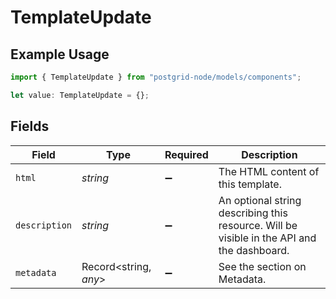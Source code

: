 # TemplateUpdate

## Example Usage

```typescript
import { TemplateUpdate } from "postgrid-node/models/components";

let value: TemplateUpdate = {};
```

## Fields

| Field                                                                                      | Type                                                                                       | Required                                                                                   | Description                                                                                |
| ------------------------------------------------------------------------------------------ | ------------------------------------------------------------------------------------------ | ------------------------------------------------------------------------------------------ | ------------------------------------------------------------------------------------------ |
| `html`                                                                                     | *string*                                                                                   | :heavy_minus_sign:                                                                         | The HTML content of this template.                                                         |
| `description`                                                                              | *string*                                                                                   | :heavy_minus_sign:                                                                         | An optional string describing this resource. Will be visible in the API and the dashboard. |
| `metadata`                                                                                 | Record<string, *any*>                                                                      | :heavy_minus_sign:                                                                         | See the section on Metadata.                                                               |
